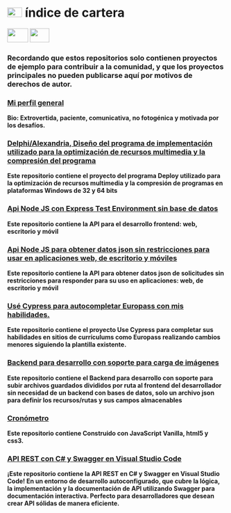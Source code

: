 # <img height="22" width="34" src="https://upload.wikimedia.org/wikipedia/commons/9/9a/Flag_of_Spain.svg" /> índice de cartera

<div align="right" style="display: inline-block;">
  <a href="README.md"><img height="32" width="48" src="https://upload.wikimedia.org/wikipedia/commons/a/a4/Flag_of_the_United_States.svg" /></a>
  <a href="README.br.md"><img height="32" width="45" src="https://upload.wikimedia.org/wikipedia/commons/thumb/0/05/Flag_of_Brazil.svg/229px-Flag_of_Brazil.svg.png" /></a>
</div>

### Recordando que estos repositorios solo contienen proyectos de ejemplo para contribuir a la comunidad, y que los proyectos principales no pueden publicarse aquí por motivos de derechos de autor.

### [Mi perfil general](https://github.com/luisnt)
**Bio: Extrovertida, paciente, comunicativa, no fotogénica y motivada por los desafíos.**

### [Delphi/Alexandria, Diseño del programa de implementación utilizado para la optimización de recursos multimedia y la compresión del programa](https://github.com/luis-portfolio/Deploy)
**Este repositorio contiene el proyecto del programa Deploy utilizado para la optimización de recursos multimedia y la compresión de programas en plataformas Windows de 32 y 64 bits**

### [Api Node JS con Express Test Environment sin base de datos](https://github.com/luis-portfolio/Node.JS-Server-with-Express)
**Este repositorio contiene la API para el desarrollo frontend: web, escritorio y móvil**

### [Api Node JS para obtener datos json sin restricciones para usar en aplicaciones web, de escritorio y móviles](https://github.com/luis-portfolio/Api-Node.JS-with-express-to-proxy-url )
**Este repositorio contiene la API para obtener datos json de solicitudes sin restricciones para responder para su uso en aplicaciones: web, de escritorio y móvil**

### [Usé Cypress para autocompletar Europass con mis habilidades.](https://github.com/luis-portfolio/Autofill-Europass-with-Cypress)
**Este repositorio contiene el proyecto Use Cypress para completar sus habilidades en sitios de currículums como Europass realizando cambios menores siguiendo la plantilla existente.**

### [Backend para desarrollo con soporte para carga de imágenes](https://github.com/luis-portfolio/backdev)
**Este repositorio contiene el Backend para desarrollo con soporte para subir archivos guardados divididos por ruta al frontend del desarrollador sin necesidad de un backend con bases de datos, solo un archivo json para definir los recursos/rutas y sus campos almacenables**

### [Cronómetro](https://github.com/luis-portfolio/Chronometer)
**Este repositorio contiene Construido con JavaScript Vanilla, html5 y css3.**

### [API REST con C# y Swagger en Visual Studio Code](https://github.com/luis-portfolio/Api-REST-C-Sharp)
**¡Este repositorio contiene la API REST en C# y Swagger en Visual Studio Code! En un entorno de desarrollo autoconfigurado, que cubre la lógica, la implementación y la documentación de API utilizando Swagger para documentación interactiva. Perfecto para desarrolladores que desean crear API sólidas de manera eficiente.**
